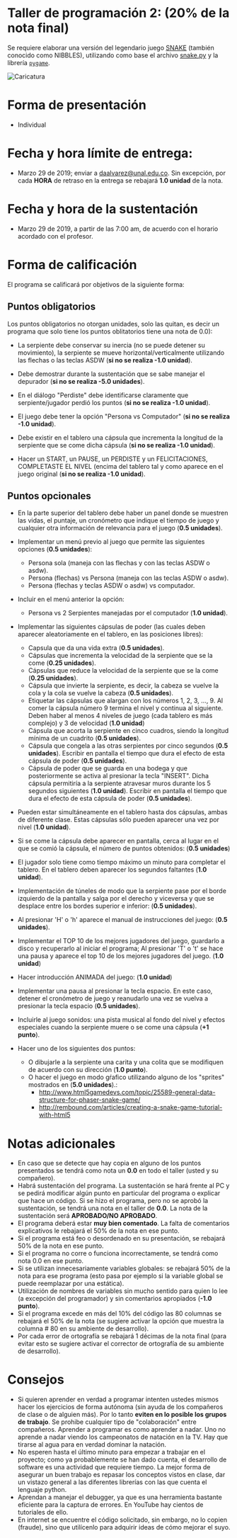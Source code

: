 # Taller de programación 2: (20% de la nota final)

Se requiere elaborar una versión del legendario juego [SNAKE](http://es.wikipedia.org/wiki/Snake_(videojuego))  (también conocido como NIBBLES), utilizando como base el archivo [snake.py](../../codigo/python3/juegos/snake.py) y la librería [`pygame`](https://www.pygame.org/).

![Caricatura](http://i1.ytimg.com/vi/UmeKHtei0qo/maxresdefault.jpg)

# Forma de presentación
* Individual

# Fecha y hora límite de entrega: 
* Marzo 29 de 2019; enviar a <daalvarez@unal.edu.co>. Sin excepción, por cada **HORA** de retraso en la entrega se rebajará **1.0 unidad** de la nota. 

# Fecha y hora de la sustentación
* Marzo 29 de 2019, a partir de las 7:00 am, de acuerdo con el horario acordado con el profesor.

# Forma de calificación
El programa se calificará por objetivos de la siguiente forma:

## Puntos obligatorios
Los puntos obligatorios no otorgan unidades, solo las quitan, es decir un programa que solo tiene los puntos oblitatorios tiene una nota de 0.0):

* La serpiente debe conservar su inercia (no se puede detener su movimiento), la serpiente se mueve horizontal/verticalmente utilizando las flechas o las teclas ASDW (**si no se realiza -1.0 unidad**).

* Debe demostrar durante la sustentación que se sabe manejar el depurador (**si no se realiza -5.0 unidades**).

* En el diálogo "Perdiste" debe identificarse claramente que serpiente/jugador perdió los puntos (**si no se realiza -1.0 unidad**).

* El juego debe tener la opción "Persona vs Computador" (**si no se realiza -1.0 unidad**).

* Debe existir en el tablero una cápsula que incrementa la longitud de la serpiente que se come dicha cápsula (**si no se realiza -1.0 unidad**).

* Hacer un START, un PAUSE, un PERDISTE y un FELICITACIONES, COMPLETASTE EL NIVEL (encima del tablero tal y como aparece en el juego original (**si no se realiza -1.0 unidad**).

## Puntos opcionales
* En la parte superior del tablero debe haber un panel donde se muestren las vidas, el puntaje, un cronómetro que indique el tiempo de juego y cualquier otra información de relevancia para el juego (**0.5 unidades**).

* Implementar un menú previo al juego que permite las siguientes opciones (**0.5 unidades**):
  * Persona sola (maneja con las flechas y con las teclas ASDW o asdw).
  * Persona (flechas) vs Persona (maneja con las teclas ASDW o asdw).
  * Persona (flechas y teclas ASDW o asdw) vs computador.
  
* Incluir en el menú anterior la opción:  
  * Persona vs 2 Serpientes manejadas por el computador (**1.0 unidad**).

* Implementar las siguientes cápsulas de poder (las cuales deben aparecer aleatoriamente en el tablero, en las posiciones libres):
  * Capsula que da una vida extra (**0.5 unidades**).
  * Cápsulas que incrementa la velocidad de la serpiente que se la come (**0.25 unidades**).
  * Cápsulas que reduce la velocidad de la serpiente que se la come (**0.25 unidades**).
  * Cápsula que invierte la serpiente, es decir, la cabeza se vuelve la cola y la cola se vuelve la cabeza (**0.5 unidades**).
  * Etiquetar las cápsulas que alargan con los números 1, 2, 3, ..., 9. Al comer la cápsula número 9  termina el nivel y continua al siguiente. Deben haber al menos 4 niveles de juego (cada tablero es más complejo) y 3 de velocidad (**1.0 unidad**)
  * Cápsula que acorta la serpiente en cinco cuadros, siendo la longitud mínima de un cuadrito (**0.5 unidades**).
  * Cápsula que congela a las otras serpientes por cinco segundos (**0.5 unidades**). Escribir en pantalla el tiempo que dura el efecto de esta cápsula de poder (**0.5 unidades**).
  * Cápsula de poder que se guarda en una bodega y que posteriormente se activa al presionar la tecla "INSERT". Dicha cápsula permitiría a la serpiente atravesar muros durante los 5 segundos siguientes (**1.0 unidad**). Escribir en pantalla el tiempo que dura el efecto de esta cápsula de poder (**0.5 unidades**).

* Pueden estar simultáneamente en el tablero hasta dos cápsulas, ambas de diferente clase. Estas cápsulas sólo pueden aparecer una vez por nivel (**1.0 unidad**).
* Si se come la cápsula debe aparecer en pantalla, cerca al lugar en el que se comió la cápsula, el número de puntos obtenidos: (**0.5 unidades**)
* El jugador solo tiene como tiempo máximo un minuto para completar el tablero. En el tablero deben aparecer los segundos faltantes (**1.0 unidad**).
* Implementación de túneles de modo que la serpiente pase por el borde izquierdo de la pantalla y salga por el derecho y viceversa y que se desplace entre los bordes superior e inferior: (**0.5 unidades**).
* Al presionar 'H' o 'h' aparece el manual de instrucciones del juego: (**0.5 unidades**).
* Implementar el TOP 10 de los mejores jugadores del juego, guardarlo a disco y recuperarlo al iniciar el programa; Al presionar 'T' o 't' se hace una pausa y aparece el top 10 de los mejores jugadores del juego. (**1.0 unidad**)
* Hacer introducción ANIMADA del juego: (**1.0 unidad**)
* Implementar una pausa al presionar la tecla espacio. En este caso, detener el cronómetro de juego y reanudarlo una vez se vuelva a presionar la tecla espacio (**0.5 unidades**).
* Incluirle al juego sonidos: una pista musical al fondo del nivel y efectos especiales cuando la serpiente muere o se come una cápsula (**+1 punto**).
* Hacer uno de los siguientes dos puntos:
  * O dibujarle a la serpiente una carita y una colita que se modifiquen de acuerdo con su dirección (**1.0 punto**).
  * O hacer el juego en modo gŕafico utilizando alguno de los "sprites" mostrados en (**5.0 unidades**).:
    * http://www.html5gamedevs.com/topic/25589-general-data-structure-for-phaser-snake-game/
    * http://rembound.com/articles/creating-a-snake-game-tutorial-with-html5
  

# Notas adicionales
* En caso que se detecte que hay copia en alguno de los puntos presentados se tendrá como nota un **0.0** en todo el taller (usted y su compañero).
* Habrá sustentación del programa. La sustentación se hará frente al PC y se pedirá modificar algún punto en particular del programa o explicar que hace un código. Si se hizo el programa, pero no se aprobó la sustentación, se tendrá una nota en el taller de **0.0**. La nota de la sustentación será **APROBADO/NO APROBADO**.
* El programa deberá estar **muy bien comentado**. La falta de comentarios explicativos le rebajará el 50% de la nota en ese punto.
* Si el programa está feo o desordenado en su presentación, se rebajará 50% de la nota en ese punto.
* Si el programa no corre o funciona incorrectamente, se tendrá como nota 0.0 en ese punto.
* Si se utilizan innecesariamente variables globales: se rebajará 50% de la nota para ese programa (esto pasa por ejemplo si la variable global se puede reemplazar por una estática).
* Utilización de nombres de variables sin mucho sentido para quien lo lee (a excepción del programador) y sin comentarios apropiados (**-1.0 punto**).
* Si el programa excede en más del 10% del código las 80 columnas se rebajará el 50% de la nota (se sugiere activar la opción que muestra la columna # 80 en su ambiente de desarrollo).
* Por cada error de ortografía se rebajará 1 décimas de la nota final (para evitar esto se sugiere activar el corrector de ortografía de su ambiente de desarrollo).


# Consejos
* Si quieren aprender en verdad a programar intenten ustedes mismos hacer los ejercicios de forma autónoma (sin ayuda de los compañeros de clase o de alguien más). Por lo tanto **eviten en lo posible los grupos de trabajo**. Se prohibe cualquier tipo de "colaboración" entre compañeros. Aprender a programar es como aprender a nadar. Uno no aprende a nadar viendo los campeonatos de natación en la TV. Hay que tirarse al agua para en verdad dominar la natación.
* No esperen hasta el último minuto para empezar a trabajar en el proyecto; como ya probablemente se han dado cuenta, el desarrollo de software es una actividad que requiere tiempo. La mejor forma de asegurar un buen trabajo es repasar los conceptos vistos en clase, dar un vistazo general a las diferentes librerías con las que cuenta el lenguaje python.
* Aprendan a manejar el debugger, ya que es una herramienta bastante eficiente para la captura de errores. En YouTube hay cientos de tutoriales de ello.
* En internet se encuentre el código solicitado, sin embargo, no lo copien (fraude), sino que utilícenlo para adquirir ideas de cómo mejorar el suyo.

